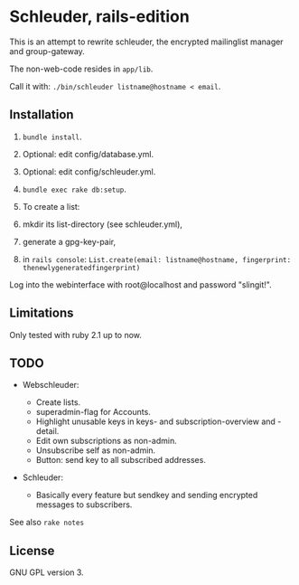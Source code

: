 # Schleuder, rails-edition

This is an attempt to rewrite schleuder, the encrypted mailinglist manager and
group-gateway.

The non-web-code resides in `app/lib`.

Call it with: `./bin/schleuder listname@hostname < email`.


##  Installation

1. `bundle install`.
1. Optional: edit config/database.yml.
1. Optional: edit config/schleuder.yml.
1. `bundle exec rake db:setup`.
1. To create a list:
  
  1. mkdir its list-directory (see schleuder.yml),
  1. generate a gpg-key-pair,
  1. in `rails console`: `List.create(email: listname@hostname, fingerprint: thenewlygeneratedfingerprint)`

Log into the webinterface with root@localhost and password "slingit!".


## Limitations

Only tested with ruby 2.1 up to now.


## TODO

 * Webschleuder:

   * Create lists.
   * superadmin-flag for Accounts.
   * Highlight unusable keys in keys- and subscription-overview and -detail.
   * Edit own subscriptions as non-admin.
   * Unsubscribe self as non-admin.
   * Button: send key to all subscribed addresses.

  * Schleuder:

    * Basically every feature but sendkey and sending encrypted messages to subscribers.

See also `rake notes`


## License

GNU GPL version 3.
